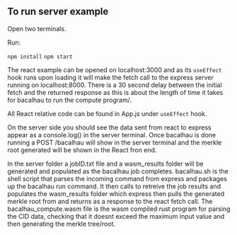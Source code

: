 ## To run server example

Open two terminals.

Run:

`npm install`
`npm start`

The react example can be opened on localhost:3000 and as its
`useEffect` hook runs upon loading it will make the fetch call to the express server running on localhost:8000. There is a 30 second delay between the initial fetch and the returned response as this is about the length of time it takes for bacalhau to run the compute program/.

All React relative code can be found in App.js under `useEffect` hook.

On the server side you should see the data sent from react to express appear as a console.log() in the server terminal.
Once bacalhau is done running a POST /bacalhau will show in the server terminal and the merkle root generated will be shown in the React fron end.

In the server folder a jobID.txt file and a wasm_results folder will be generated and populated as the bacalhau job completes. bacalhau.sh is the shell script that parses the incoming command from express and packages up the bacalhau run command. It then calls to retreive the job results and populates the wasm_results folder which express then pulls the generated merkle root from and returns as a response to the react fetch call. The bacalhau_compute.wasm file is the wasm compiled rust program for parsing the CID data, checking that it doesnt exceed the maximum input value and then generating the merkle tree/root.
